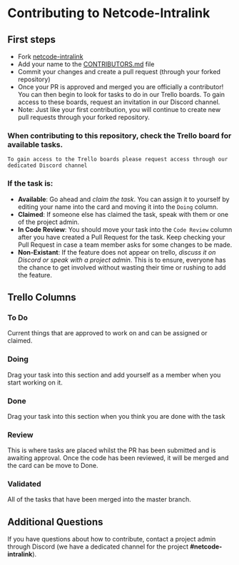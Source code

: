 # Contributing to Netcode-Intralink

## First steps

- Fork [netcode-intralink](https://github.com/angeloDiepe/netcode-intralink)
- Add your name to the [CONTRIBUTORS.md](https://github.com/angeloDiepe/netcode-intralink/blob/master/CONTRIBUTORS.md) file
- Commit your changes and create a pull request (through your forked repository)
- Once your PR is approved and merged you are officially a contributor! You can then begin to look for tasks to do in our Trello boards. To gain access to these boards, request an invitation in our Discord channel.
- Note: Just like your first contribution, you will continue to create new pull requests through your forked repository.

### When contributing to this repository, check the Trello board for available tasks.

`To gain access to the Trello boards please request access through our dedicated Discord channel`

### If the task is:

- **Available**: Go ahead and _claim the task_. You can assign it to yourself by editing your name into the card and moving it into the `Doing` column.
- **Claimed**: If someone else has claimed the task, speak with them or one of the project admin.
- **In Code Review**: You should move your task into the `Code Review` column after you have created a Pull Request for the task. Keep checking your Pull Request in case a team member asks for some changes to be made.
- **Non-Existant**: If the feature does not appear on trello, _discuss it on Discord or speak with a project admin_. This is to ensure, everyone has the chance to get involved without wasting their time or rushing to add the feature.

## Trello Columns

### To Do

Current things that are approved to work on and can be assigned or claimed.

### Doing

Drag your task into this section and add yourself as a member when you start working on it.

### Done

Drag your task into this section when you think you are done with the task

### Review

This is where tasks are placed whilst the PR has been submitted and is awaiting approval. Once the code has been reviewed, it will be merged and the card can be move to Done.

### Validated

All of the tasks that have been merged into the master branch.

## Additional Questions

If you have questions about how to contribute, contact a project admin through Discord (we have a dedicated channel for the project **#netcode-intralink**).